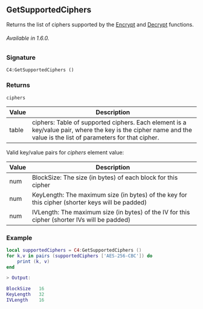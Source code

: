 ## GetSupportedCiphers

Returns the list of ciphers supported by the [Encrypt][1] and [Decrypt][2] functions.

###### Available in 1.6.0.


### Signature

`C4:GetSupportedCiphers ()`


### Returns

`ciphers`

| Value | Description |
| --- | --- |
| table | ciphers: Table of supported ciphers.  Each element is a key/value pair, where the key is the cipher name and the value is  the list of parameters for that cipher. |

Valid key/value pairs for *ciphers* element value:

| Value | Description |
| --- | --- |
| num | BlockSize: The size (in bytes) of each block for this cipher |
| num | KeyLength: The maximum size (in bytes) of the key for this cipher (shorter keys will be padded) |
| num | IVLength: The maximum size (in bytes) of the IV for this cipher (shorter IVs will be padded) |


### Example

```lua
local supportedCiphers = C4:GetSupportedCiphers ()
for k,v in pairs (supportedCiphers ['AES-256-CBC']) do
	print (k, v)
end

> Output:

BlockSize	16
KeyLength	32
IVLength	16
```



[1]:	#encrypt
[2]:	#decrypt